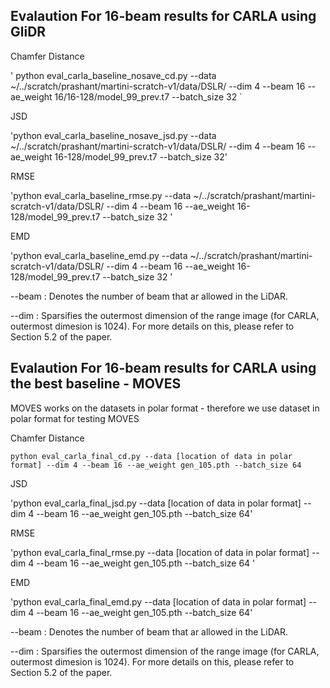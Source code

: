 

## Evalaution For 16-beam results for CARLA using GliDR 

Chamfer Distance

' python eval_carla_baseline_nosave_cd.py --data ~/../scratch/prashant/martini-scratch-v1/data/DSLR/ --dim 4 --beam 16 --ae_weight 16/16-128/model_99_prev.t7   --batch_size 32 `


JSD

'python eval_carla_baseline_nosave_jsd.py --data ~/../scratch/prashant/martini-scratch-v1/data/DSLR/ --dim 4 --beam 16 --ae_weight 16-128/model_99_prev.t7   --batch_size 32'
      

RMSE

'python eval_carla_baseline_rmse.py --data ~/../scratch/prashant/martini-scratch-v1/data/DSLR/ --dim 4 --beam 16 --ae_weight 16-128/model_99_prev.t7   --batch_size 32 '
      

EMD

'python eval_carla_baseline_emd.py --data ~/../scratch/prashant/martini-scratch-v1/data/DSLR/ --dim 4 --beam 16 --ae_weight 16-128/model_99_prev.t7   --batch_size 32 '



--beam : Denotes the number of beam that ar allowed in the LiDAR. 

--dim  : Sparsifies the outermost dimension of the range image (for CARLA, outermost dimesion is 1024). For more details on this, please refer to Section 5.2 of the paper.





## Evalaution For 16-beam results for CARLA using the best baseline - MOVES

MOVES works on the datasets in polar format - therefore we use dataset in polar format for testing MOVES


Chamfer Distance

`python eval_carla_final_cd.py --data [location of data in polar format] --dim 4 --beam 16 --ae_weight gen_105.pth --batch_size 64`


JSD

'python eval_carla_final_jsd.py --data [location of data in polar format] --dim 4 --beam 16 --ae_weight gen_105.pth --batch_size 64'
      

RMSE

'python eval_carla_final_rmse.py --data [location of data in polar format] --dim 4 --beam 16 --ae_weight gen_105.pth --batch_size 64 '
      

EMD

'python eval_carla_final_emd.py --data [location of data in polar format] --dim 4 --beam 16 --ae_weight gen_105.pth --batch_size 64'



--beam : Denotes the number of beam that ar allowed in the LiDAR. 

--dim  : Sparsifies the outermost dimension of the range image (for CARLA, outermost dimesion is 1024). For more details on this, please refer to Section 5.2 of the paper.




